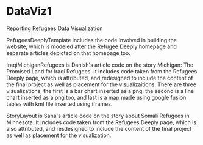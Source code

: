 # DataViz1
Reporting Refugees Data Visualization

RefugeesDeeplyTemplate includes the code involved in building the website, which is modeled after the Refugee Deeply homepage and separate articles depicted on that homepage too. 

IraqiMichiganRefugees is Danish's article code on the story Michigan: The Promised Land for Iraqi Refugees. It includes code taken from the Refugees Deeply page, which is attributed, and redesigned to include the content of the final project as well as placement for the visualizaitions. There are three visualizations, the first is a bar chart inserted as a png, the second is a line chart inserted as a png too, and last is a map made using google fusion tables with kml file inserted using iframes.

StoryLayout is Sana's article code on the story about Somali Refugees in Minnesota. It includes code taken from the Refugees Deeply page, which is also attributed, and resdesigned to include the content of the final project as well as placement for the visualization. 
